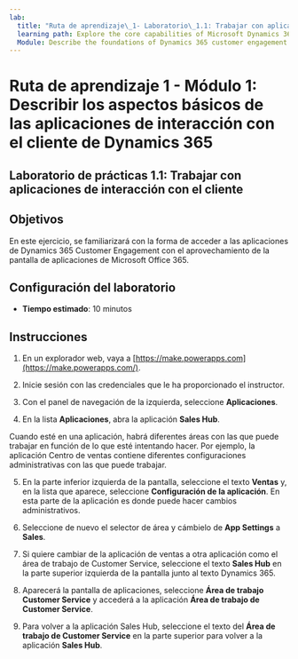 ```yaml
---
lab:
  title: "Ruta de aprendizaje\_1- Laboratorio\_1.1: Trabajar con aplicaciones de interacción con el cliente"
  learning path: Explore the core capabilities of Microsoft Dynamics 365 customer engagement apps
  Module: Describe the foundations of Dynamics 365 customer engagement apps
---
```


Ruta de aprendizaje 1 - Módulo 1: Describir los aspectos básicos de las aplicaciones de interacción con el cliente de Dynamics 365
========================

## Laboratorio de prácticas 1.1: Trabajar con aplicaciones de interacción con el cliente 

## Objetivos

En este ejercicio, se familiarizará con la forma de acceder a las aplicaciones de Dynamics 365 Customer Engagement con el aprovechamiento de la pantalla de aplicaciones de Microsoft Office 365.   


## Configuración del laboratorio

  - **Tiempo estimado**: 10 minutos

## Instrucciones

1. En un explorador web, vaya a [https://make.powerapps.com](https://make.powerapps.com/). 

2. Inicie sesión con las credenciales que le ha proporcionado el instructor. 

3. Con el panel de navegación de la izquierda, seleccione **Aplicaciones**. 

4. En la lista **Aplicaciones**, abra la aplicación **Sales Hub**. 

Cuando esté en una aplicación, habrá diferentes áreas con las que puede trabajar en función de lo que esté intentando hacer. Por ejemplo, la aplicación Centro de ventas contiene diferentes configuraciones administrativas con las que puede trabajar.

5. En la parte inferior izquierda de la pantalla, seleccione el texto **Ventas** y, en la lista que aparece, seleccione **Configuración de la aplicación**. En esta parte de la aplicación es donde puede hacer cambios administrativos.

6. Seleccione de nuevo el selector de área y cámbielo de **App Settings** a **Sales**.

7. Si quiere cambiar de la aplicación de ventas a otra aplicación como el área de trabajo de Customer Service, seleccione el texto **Sales Hub** en la parte superior izquierda de la pantalla junto al texto Dynamics 365.

8. Aparecerá la pantalla de aplicaciones, seleccione **Área de trabajo Customer Service** y accederá a la aplicación **Área de trabajo de Customer Service**.

9. Para volver a la aplicación Sales Hub, seleccione el texto del **Área de trabajo de Customer Service** en la parte superior para volver a la aplicación **Sales Hub**.

 

